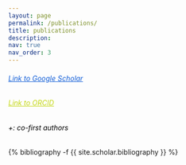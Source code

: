 ```yaml
---
layout: page
permalink: /publications/
title: publications
description: 
nav: true
nav_order: 3
---
```

<!-- _pages/publications.md -->
<style>
    .co-first-authors {
        color: rgb(255, 255, 255); /* Default color for dark mode (white) */
    }

    @media (prefers-color-scheme: light) {
        .co-first-authors {
            color: rgb(0, 0, 0); /* Color for light mode (black) */
        }
    }
</style>
<h6><a href="https://scholar.google.com/citations?user=IlCpbvkAAAAJ&hl=ko" style="color: rgb(16,93, 215);">Link to Google Scholar</a></h6>
<h6><a href="https://orcid.org/0009-0000-1533-1716" style="color: rgb(195,215, 16);">Link to ORCID</a></h6>
<h6 class="co-first-authors">+: co-first authors</h6>
<div class="publications">

{% bibliography -f {{ site.scholar.bibliography }} %}

</div>
